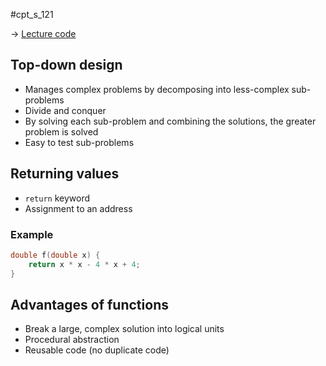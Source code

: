 #cpt_s_121 

-> [Lecture code](https://github.com/mathletedev/cpt_s/blob/main/121/lectures/2023-09-06.c)

## Top-down design

- Manages complex problems by decomposing into less-complex sub-problems
- Divide and conquer
- By solving each sub-problem and combining the solutions, the greater problem is solved
- Easy to test sub-problems

## Returning values

- `return` keyword
- Assignment to an address

### Example

```c
double f(double x) {
	return x * x - 4 * x + 4;
}
```

## Advantages of functions

- Break a large, complex solution into logical units
- Procedural abstraction
- Reusable code (no duplicate code)